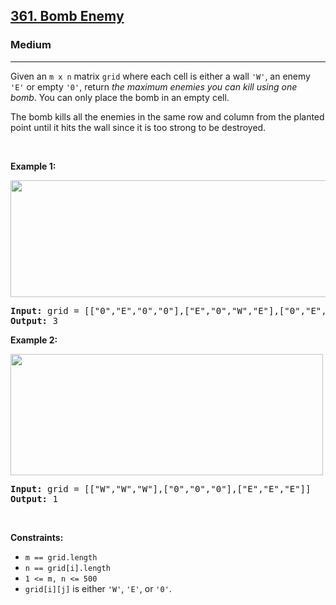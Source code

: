 <h2><a href="https://leetcode.com/problems/bomb-enemy/">361. Bomb Enemy</a></h2><h3>Medium</h3><hr><div><p>Given an <code>m x n</code> matrix <code>grid</code> where each cell is either a wall <code>'W'</code>, an enemy <code>'E'</code> or empty <code>'0'</code>, return <em>the maximum enemies you can kill using one bomb</em>. You can only place the bomb in an empty cell.</p>

<p>The bomb kills all the enemies in the same row and column from the planted point until it hits the wall since it is too strong to be destroyed.</p>

<p>&nbsp;</p>
<p><strong>Example 1:</strong></p>
<img alt="" src="https://assets.leetcode.com/uploads/2021/03/27/bomb1-grid.jpg" style="width: 600px; height: 187px;">
<pre><strong>Input:</strong> grid = [["0","E","0","0"],["E","0","W","E"],["0","E","0","0"]]
<strong>Output:</strong> 3
</pre>

<p><strong>Example 2:</strong></p>
<img alt="" src="https://assets.leetcode.com/uploads/2021/03/27/bomb2-grid.jpg" style="width: 500px; height: 194px;">
<pre><strong>Input:</strong> grid = [["W","W","W"],["0","0","0"],["E","E","E"]]
<strong>Output:</strong> 1
</pre>

<p>&nbsp;</p>
<p><strong>Constraints:</strong></p>

<ul>
	<li><code>m == grid.length</code></li>
	<li><code>n == grid[i].length</code></li>
	<li><code>1 &lt;= m, n &lt;= 500</code></li>
	<li><code>grid[i][j]</code> is either <code>'W'</code>, <code>'E'</code>, or <code>'0'</code>.</li>
</ul>
</div>
